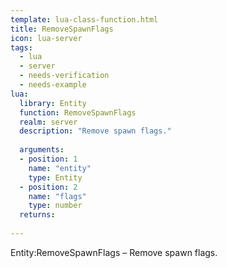 ```yaml
---
template: lua-class-function.html
title: RemoveSpawnFlags
icon: lua-server
tags:
  - lua
  - server
  - needs-verification
  - needs-example
lua:
  library: Entity
  function: RemoveSpawnFlags
  realm: server
  description: "Remove spawn flags."
  
  arguments:
  - position: 1
    name: "entity"
    type: Entity
  - position: 2
    name: "flags"
    type: number
  returns:
    
---
```


<div class="lua__search__keywords">
Entity:RemoveSpawnFlags &#x2013; Remove spawn flags.
</div>
